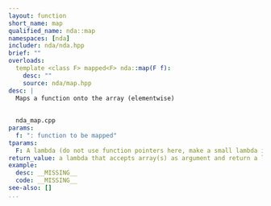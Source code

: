 ```yaml
---
layout: function
short_name: map
qualified_name: nda::map
namespaces: [nda]
includer: nda/nda.hpp
brief: ""
overloads:
  template <class F> mapped<F> nda::map(F f):
    desc: ""
    source: nda/map.hpp
desc: |
  Maps a function onto the array (elementwise)
  
  
  nda_map.cpp
params:
  f: ": function to be mapped"
tparams:
  F: A lambda (do not use function pointers here, make a small lambda it is easier)
return_value: a lambda that accepts array(s) as argument and return a lazy call expressions.
example:
  desc: __MISSING__
  code: __MISSING__
see-also: []
...
```


